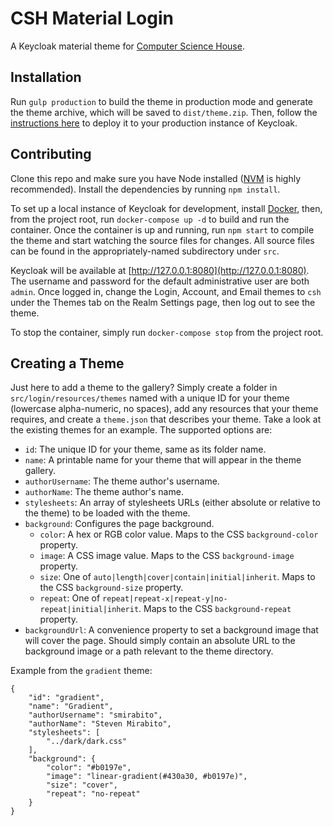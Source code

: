 # CSH Material Login
A Keycloak material theme for [Computer Science House](http://csh.rit.edu).

## Installation

Run `gulp production` to build the theme in production mode and generate the theme archive, which will be saved to `dist/theme.zip`. Then, follow the [instructions here](https://keycloak.gitbooks.io/server-developer-guide/content/v/2.3/topics/themes.html#_deploying_themes) to deploy it to your production instance of Keycloak.

## Contributing

Clone this repo and make sure you have Node installed ([NVM](https://github.com/creationix/nvm) is highly recommended). Install the dependencies by running `npm install`.

To set up a local instance of Keycloak for development, install [Docker](https://www.docker.com/), then, from the project root, run `docker-compose up -d` to build and run the container. Once the container is up and running, run `npm start` to compile the theme and start watching the source files for changes. All source files can be found in the appropriately-named subdirectory under `src`.

Keycloak will be available at [http://127.0.0.1:8080](http://127.0.0.1:8080). The username and password for the default administrative user are both `admin`. Once logged in, change the Login, Account, and Email themes to `csh` under the Themes tab on the Realm Settings page, then log out to see the theme.

To stop the container, simply run `docker-compose stop` from the project root.

## Creating a Theme

Just here to add a theme to the gallery? Simply create a folder in `src/login/resources/themes` named with a unique ID for your theme (lowercase alpha-numeric, no spaces), add any resources that your theme requires, and create a `theme.json` that describes your theme. Take a look at the existing themes for an example. The supported options are:

* `id`: The unique ID for your theme, same as its folder name.
* `name`: A printable name for your theme that will appear in the theme gallery.
* `authorUsername`: The theme author's username.
* `authorName`: The theme author's name.
* `stylesheets`: An array of stylesheets URLs (either absolute or relative to the theme) to be loaded with the theme.
* `background`: Configures the page background.
  * `color`: A hex or RGB color value. Maps to the CSS `background-color` property.
  * `image`: A CSS image value. Maps to the CSS `background-image` property.
  * `size`: One of `auto|length|cover|contain|initial|inherit`. Maps to the CSS `background-size` property.
  * `repeat`: One of `repeat|repeat-x|repeat-y|no-repeat|initial|inherit`. Maps to the CSS `background-repeat` property.
* `backgroundUrl`: A convenience property to set a background image that will cover the page. Should simply contain an absolute URL to the background image or a path relevant to the theme directory.

Example from the `gradient` theme:

```
{
	"id": "gradient",
	"name": "Gradient",
	"authorUsername": "smirabito",
	"authorName": "Steven Mirabito",
	"stylesheets": [
		"../dark/dark.css"
	],
	"background": {
		"color": "#b0197e",
		"image": "linear-gradient(#430a30, #b0197e)",
		"size": "cover",
		"repeat": "no-repeat"
	}
}
```
